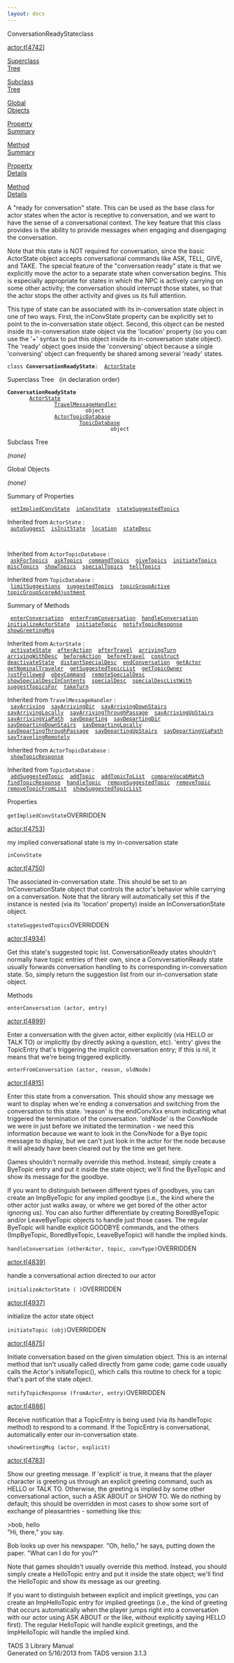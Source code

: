 ```yaml
---
layout: docs
---
```

<span class="title">ConversationReadyState</span><span class="type">class</span>

[actor.t](../file/actor.t.html)\[[4742](../source/actor.t.html#4742)\]

[Superclass  
Tree](#_SuperClassTree_)

[Subclass  
Tree](#_SubClassTree_)

[Global  
Objects](#_ObjectSummary_)

[Property  
Summary](#_PropSummary_)

[Method  
Summary](#_MethodSummary_)

[Property  
Details](#_Properties_)

[Method  
Details](#_Methods_)

<div class="fdesc">

A "ready for conversation" state. This can be used as the base class for
actor states when the actor is receptive to conversation, and we want to
have the sense of a conversational context. The key feature that this
class provides is the ability to provide messages when engaging and
disengaging the conversation.

Note that this state is NOT required for conversation, since the basic
ActorState object accepts conversational commands like ASK, TELL, GIVE,
and TAKE. The special feature of the "conversation ready" state is that
we explicitly move the actor to a separate state when conversation
begins. This is especially appropriate for states in which the NPC is
actively carrying on some other activity; the conversation should
interrupt those states, so that the actor stops the other activity and
gives us its full attention.

This type of state can be associated with its in-conversation state
object in one of two ways. First, the inConvState property can be
explicitly set to point to the in-conversation state object. Second,
this object can be nested inside its in-conversation state object via
the 'location' property (so you can use the '+' syntax to put this
object inside its in-conversation state object). The 'ready' object goes
inside the 'conversing' object because a single 'conversing' object can
frequently be shared among several 'ready' states.

`class `**`ConversationReadyState`**` :   `[`ActorState`](../object/ActorState.html)

</div>

<span id="_SuperClassTree_"></span>

<div class="mjhd">

<span class="hdln">Superclass Tree</span>   (in declaration order)

</div>

**`ConversationReadyState`**  
`         `[`ActorState`](../object/ActorState.html)  
`                 `[`TravelMessageHandler`](../object/TravelMessageHandler.html)  
`                         object`  
`                 `[`ActorTopicDatabase`](../object/ActorTopicDatabase.html)  
`                         `[`TopicDatabase`](../object/TopicDatabase.html)  
`                                 object`  
<span id="_SubClassTree_"></span>

<div class="mjhd">

<span class="hdln">Subclass Tree</span>  

</div>

*(none)* <span id="_ObjectSummary_"></span>

<div class="mjhd">

<span class="hdln">Global Objects</span>  

</div>

*(none)* <span id="_PropSummary_"></span>

<div class="mjhd">

<span class="hdln">Summary of Properties</span>  

</div>

` `[`getImpliedConvState`](#getImpliedConvState)`  `[`inConvState`](#inConvState)`  `[`stateSuggestedTopics`](#stateSuggestedTopics)`  `

Inherited from `ActorState` :  
` `[`autoSuggest`](../object/ActorState.html#autoSuggest)`  `[`isInitState`](../object/ActorState.html#isInitState)`  `[`location`](../object/ActorState.html#location)`  `[`stateDesc`](../object/ActorState.html#stateDesc)`  `

` `

Inherited from `ActorTopicDatabase` :  
` `[`askForTopics`](../object/ActorTopicDatabase.html#askForTopics)`  `[`askTopics`](../object/ActorTopicDatabase.html#askTopics)`  `[`commandTopics`](../object/ActorTopicDatabase.html#commandTopics)`  `[`giveTopics`](../object/ActorTopicDatabase.html#giveTopics)`  `[`initiateTopics`](../object/ActorTopicDatabase.html#initiateTopics)`  `[`miscTopics`](../object/ActorTopicDatabase.html#miscTopics)`  `[`showTopics`](../object/ActorTopicDatabase.html#showTopics)`  `[`specialTopics`](../object/ActorTopicDatabase.html#specialTopics)`  `[`tellTopics`](../object/ActorTopicDatabase.html#tellTopics)`  `

Inherited from `TopicDatabase` :  
` `[`limitSuggestions`](../object/TopicDatabase.html#limitSuggestions)`  `[`suggestedTopics`](../object/TopicDatabase.html#suggestedTopics)`  `[`topicGroupActive`](../object/TopicDatabase.html#topicGroupActive)`  `[`topicGroupScoreAdjustment`](../object/TopicDatabase.html#topicGroupScoreAdjustment)`  `

<span id="_MethodSummary_"></span>

<div class="mjhd">

<span class="hdln">Summary of Methods</span>  

</div>

` `[`enterConversation`](#enterConversation)`  `[`enterFromConversation`](#enterFromConversation)`  `[`handleConversation`](#handleConversation)`  `[`initializeActorState`](#initializeActorState)`  `[`initiateTopic`](#initiateTopic)`  `[`notifyTopicResponse`](#notifyTopicResponse)`  `[`showGreetingMsg`](#showGreetingMsg)`  `

Inherited from `ActorState` :  
` `[`activateState`](../object/ActorState.html#activateState)`  `[`afterAction`](../object/ActorState.html#afterAction)`  `[`afterTravel`](../object/ActorState.html#afterTravel)`  `[`arrivingTurn`](../object/ActorState.html#arrivingTurn)`  `[`arrivingWithDesc`](../object/ActorState.html#arrivingWithDesc)`  `[`beforeAction`](../object/ActorState.html#beforeAction)`  `[`beforeTravel`](../object/ActorState.html#beforeTravel)`  `[`construct`](../object/ActorState.html#construct)`  `[`deactivateState`](../object/ActorState.html#deactivateState)`  `[`distantSpecialDesc`](../object/ActorState.html#distantSpecialDesc)`  `[`endConversation`](../object/ActorState.html#endConversation)`  `[`getActor`](../object/ActorState.html#getActor)`  `[`getNominalTraveler`](../object/ActorState.html#getNominalTraveler)`  `[`getSuggestedTopicList`](../object/ActorState.html#getSuggestedTopicList)`  `[`getTopicOwner`](../object/ActorState.html#getTopicOwner)`  `[`justFollowed`](../object/ActorState.html#justFollowed)`  `[`obeyCommand`](../object/ActorState.html#obeyCommand)`  `[`remoteSpecialDesc`](../object/ActorState.html#remoteSpecialDesc)`  `[`showSpecialDescInContents`](../object/ActorState.html#showSpecialDescInContents)`  `[`specialDesc`](../object/ActorState.html#specialDesc)`  `[`specialDescListWith`](../object/ActorState.html#specialDescListWith)`  `[`suggestTopicsFor`](../object/ActorState.html#suggestTopicsFor)`  `[`takeTurn`](../object/ActorState.html#takeTurn)`  `

Inherited from `TravelMessageHandler` :  
` `[`sayArriving`](../object/TravelMessageHandler.html#sayArriving)`  `[`sayArrivingDir`](../object/TravelMessageHandler.html#sayArrivingDir)`  `[`sayArrivingDownStairs`](../object/TravelMessageHandler.html#sayArrivingDownStairs)`  `[`sayArrivingLocally`](../object/TravelMessageHandler.html#sayArrivingLocally)`  `[`sayArrivingThroughPassage`](../object/TravelMessageHandler.html#sayArrivingThroughPassage)`  `[`sayArrivingUpStairs`](../object/TravelMessageHandler.html#sayArrivingUpStairs)`  `[`sayArrivingViaPath`](../object/TravelMessageHandler.html#sayArrivingViaPath)`  `[`sayDeparting`](../object/TravelMessageHandler.html#sayDeparting)`  `[`sayDepartingDir`](../object/TravelMessageHandler.html#sayDepartingDir)`  `[`sayDepartingDownStairs`](../object/TravelMessageHandler.html#sayDepartingDownStairs)`  `[`sayDepartingLocally`](../object/TravelMessageHandler.html#sayDepartingLocally)`  `[`sayDepartingThroughPassage`](../object/TravelMessageHandler.html#sayDepartingThroughPassage)`  `[`sayDepartingUpStairs`](../object/TravelMessageHandler.html#sayDepartingUpStairs)`  `[`sayDepartingViaPath`](../object/TravelMessageHandler.html#sayDepartingViaPath)`  `[`sayTravelingRemotely`](../object/TravelMessageHandler.html#sayTravelingRemotely)`  `

Inherited from `ActorTopicDatabase` :  
` `[`showTopicResponse`](../object/ActorTopicDatabase.html#showTopicResponse)`  `

Inherited from `TopicDatabase` :  
` `[`addSuggestedTopic`](../object/TopicDatabase.html#addSuggestedTopic)`  `[`addTopic`](../object/TopicDatabase.html#addTopic)`  `[`addTopicToList`](../object/TopicDatabase.html#addTopicToList)`  `[`compareVocabMatch`](../object/TopicDatabase.html#compareVocabMatch)`  `[`findTopicResponse`](../object/TopicDatabase.html#findTopicResponse)`  `[`handleTopic`](../object/TopicDatabase.html#handleTopic)`  `[`removeSuggestedTopic`](../object/TopicDatabase.html#removeSuggestedTopic)`  `[`removeTopic`](../object/TopicDatabase.html#removeTopic)`  `[`removeTopicFromList`](../object/TopicDatabase.html#removeTopicFromList)`  `[`showSuggestedTopicList`](../object/TopicDatabase.html#showSuggestedTopicList)`  `

<span id="_Properties_"></span>

<div class="mjhd">

<span class="hdln">Properties</span>  

</div>

<span id="getImpliedConvState"></span>

`getImpliedConvState`<span class="rem">OVERRIDDEN</span>

[actor.t](../file/actor.t.html)\[[4753](../source/actor.t.html#4753)\]

<div class="desc">

my implied conversational state is my in-conversation state

</div>

<span id="inConvState"></span>

`inConvState`

[actor.t](../file/actor.t.html)\[[4750](../source/actor.t.html#4750)\]

<div class="desc">

The associated in-conversation state. This should be set to an
InConversationState object that controls the actor's behavior while
carrying on a conversation. Note that the library will automatically set
this if the instance is nested (via its 'location' property) inside an
InConversationState object.

</div>

<span id="stateSuggestedTopics"></span>

`stateSuggestedTopics`<span class="rem">OVERRIDDEN</span>

[actor.t](../file/actor.t.html)\[[4934](../source/actor.t.html#4934)\]

<div class="desc">

Get this state's suggested topic list. ConversationReady states
shouldn't normally have topic entries of their own, since a
ConvversationReady state usually forwards conversation handling to its
corresponding in-conversation state. So, simply return the suggestion
list from our in-conversation state object.

</div>

<span id="_Methods_"></span>

<div class="mjhd">

<span class="hdln">Methods</span>  

</div>

<span id="enterConversation"></span>

`enterConversation (actor, entry)`

[actor.t](../file/actor.t.html)\[[4899](../source/actor.t.html#4899)\]

<div class="desc">

Enter a conversation with the given actor, either explicitly (via HELLO
or TALK TO) or implicitly (by directly asking a question, etc). 'entry'
gives the TopicEntry that's triggering the implicit conversation entry;
if this is nil, it means that we're being triggered explicitly.

</div>

<span id="enterFromConversation"></span>

`enterFromConversation (actor, reason, oldNode)`

[actor.t](../file/actor.t.html)\[[4815](../source/actor.t.html#4815)\]

<div class="desc">

Enter this state from a conversation. This should show any message we
want to display when we're ending a conversation and switching from the
conversation to this state. 'reason' is the endConvXxx enum indicating
what triggered the termination of the conversation. 'oldNode' is the
ConvNode we were in just before we initiated the termination - we need
this information because we want to look in the ConvNode for a Bye topic
message to display, but we can't just look in the actor for the node
because it will already have been cleared out by the time we get here.

Games shouldn't normally override this method. Instead, simply create a
ByeTopic entry and put it inside the state object; we'll find the
ByeTopic and show its message for the goodbye.

If you want to distinguish between different types of goodbyes, you can
create an ImpByeTopic for any implied goodbye (i.e., the kind where the
other actor just walks away, or where we get bored of the other actor
ignoring us). You can also further differentiate by creating
BoredByeTopic and/or LeaveByeTopic objects to handle just those cases.
The regular ByeTopic will handle explicit GOODBYE commands, and the
others (ImpByeTopic, BoredByeTopic, LeaveByeTopic) will handle the
implied kinds.

</div>

<span id="handleConversation"></span>

`handleConversation (otherActor, topic, convType)`<span class="rem">OVERRIDDEN</span>

[actor.t](../file/actor.t.html)\[[4839](../source/actor.t.html#4839)\]

<div class="desc">

handle a conversational action directed to our actor

</div>

<span id="initializeActorState"></span>

`initializeActorState ( )`<span class="rem">OVERRIDDEN</span>

[actor.t](../file/actor.t.html)\[[4937](../source/actor.t.html#4937)\]

<div class="desc">

initialize the actor state object

</div>

<span id="initiateTopic"></span>

`initiateTopic (obj)`<span class="rem">OVERRIDDEN</span>

[actor.t](../file/actor.t.html)\[[4875](../source/actor.t.html#4875)\]

<div class="desc">

Initiate conversation based on the given simulation object. This is an
internal method that isn't usually called directly from game code; game
code usually calls the Actor's initiateTopic(), which calls this routine
to check for a topic that's part of the state object.

</div>

<span id="notifyTopicResponse"></span>

`notifyTopicResponse (fromActor, entry)`<span class="rem">OVERRIDDEN</span>

[actor.t](../file/actor.t.html)\[[4886](../source/actor.t.html#4886)\]

<div class="desc">

Receive notification that a TopicEntry is being used (via its
handleTopic method) to respond to a command. If the TopicEntry is
conversational, automatically enter our in-conversation state.

</div>

<span id="showGreetingMsg"></span>

`showGreetingMsg (actor, explicit)`

[actor.t](../file/actor.t.html)\[[4783](../source/actor.t.html#4783)\]

<div class="desc">

Show our greeting message. If 'explicit' is true, it means that the
player character is greeting us through an explicit greeting command,
such as HELLO or TALK TO. Otherwise, the greeting is implied by some
other conversational action, such a ASK ABOUT or SHOW TO. We do nothing
by default; this should be overridden in most cases to show some sort of
exchange of pleasantries - something like this:

  
\>bob, hello  
"Hi, there," you say.

Bob looks up over his newspaper. "Oh, hello," he says, putting down the
paper. "What can I do for you?"

Note that games shouldn't usually override this method. Instead, you
should simply create a HelloTopic entry and put it inside the state
object; we'll find the HelloTopic and show its message as our greeting.

If you want to distinguish between explicit and implicit greetings, you
can create an ImpHelloTopic entry for implied greetings (i.e., the kind
of greeting that occurs automatically when the player jumps right into a
conversation with our actor using ASK ABOUT or the like, without
explicitly saying HELLO first). The regular HelloTopic will handle
explicit greetings, and the ImpHelloTopic will handle the implied kind.

</div>

<div class="ftr">

TADS 3 Library Manual  
Generated on 5/16/2013 from TADS version 3.1.3

</div>
